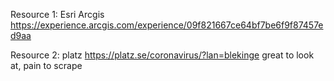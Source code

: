 Resource 1: Esri Arcgis
https://experience.arcgis.com/experience/09f821667ce64bf7be6f9f87457ed9aa


Resource 2: platz
https://platz.se/coronavirus/?lan=blekinge
great to look at, pain to scrape

